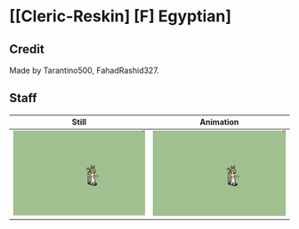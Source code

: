 # [\[Cleric-Reskin\] \[F\] Egyptian]

## Credit

Made by Tarantino500, FahadRashid327.

## Staff

| Still | Animation |
| :---: | :-------: |
| ![Staff still](./Staff_000.png) | ![Staff animation](./Staff.gif) |
